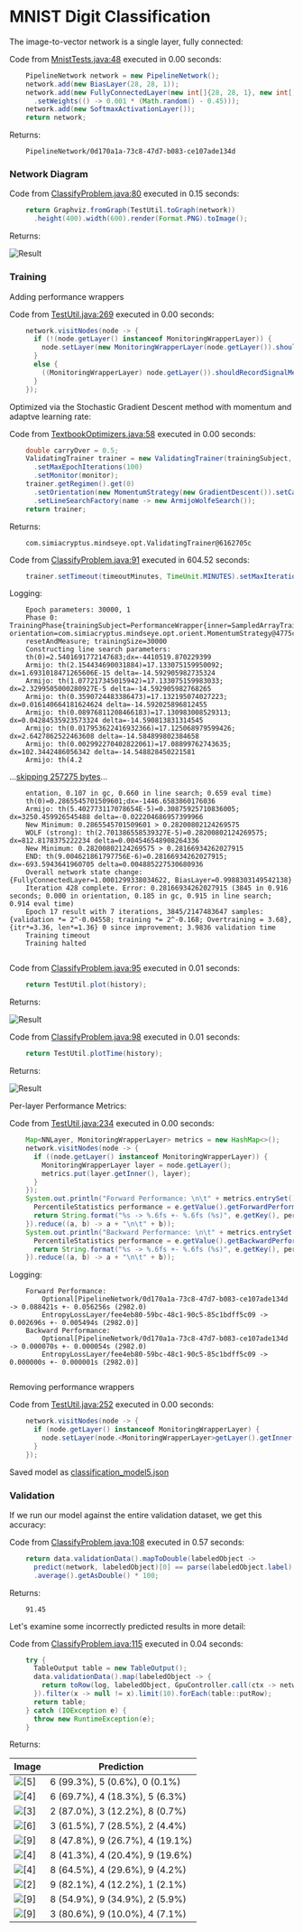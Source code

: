 # MNIST Digit Classification


The image-to-vector network is a single layer, fully connected:

Code from [MnistTests.java:48](../../../../../../../../src/test/java/com/simiacryptus/mindseye/labs/matrix/MnistTests.java#L48) executed in 0.00 seconds: 
```java
    PipelineNetwork network = new PipelineNetwork();
    network.add(new BiasLayer(28, 28, 1));
    network.add(new FullyConnectedLayer(new int[]{28, 28, 1}, new int[]{features})
      .setWeights(() -> 0.001 * (Math.random() - 0.45)));
    network.add(new SoftmaxActivationLayer());
    return network;
```

Returns: 

```
    PipelineNetwork/0d170a1a-73c8-47d7-b083-ce107ade134d
```



### Network Diagram
Code from [ClassifyProblem.java:80](../../../../../../../../src/main/java/com/simiacryptus/mindseye/test/ClassifyProblem.java#L80) executed in 0.15 seconds: 
```java
    return Graphviz.fromGraph(TestUtil.toGraph(network))
      .height(400).width(600).render(Format.PNG).toImage();
```

Returns: 

![Result](etc/classification_test.292.png)



### Training
Adding performance wrappers

Code from [TestUtil.java:269](../../../../../../../../src/main/java/com/simiacryptus/mindseye/test/TestUtil.java#L269) executed in 0.00 seconds: 
```java
    network.visitNodes(node -> {
      if (!(node.getLayer() instanceof MonitoringWrapperLayer)) {
        node.setLayer(new MonitoringWrapperLayer(node.getLayer()).shouldRecordSignalMetrics(false));
      }
      else {
        ((MonitoringWrapperLayer) node.getLayer()).shouldRecordSignalMetrics(false);
      }
    });
```

Optimized via the Stochastic Gradient Descent method with momentum and adaptve learning rate:

Code from [TextbookOptimizers.java:58](../../../../../../../../src/test/java/com/simiacryptus/mindseye/labs/matrix/TextbookOptimizers.java#L58) executed in 0.00 seconds: 
```java
    double carryOver = 0.5;
    ValidatingTrainer trainer = new ValidatingTrainer(trainingSubject, validationSubject)
      .setMaxEpochIterations(100)
      .setMonitor(monitor);
    trainer.getRegimen().get(0)
      .setOrientation(new MomentumStrategy(new GradientDescent()).setCarryOver(carryOver))
      .setLineSearchFactory(name -> new ArmijoWolfeSearch());
    return trainer;
```

Returns: 

```
    com.simiacryptus.mindseye.opt.ValidatingTrainer@6162705c
```



Code from [ClassifyProblem.java:91](../../../../../../../../src/main/java/com/simiacryptus/mindseye/test/ClassifyProblem.java#L91) executed in 604.52 seconds: 
```java
    trainer.setTimeout(timeoutMinutes, TimeUnit.MINUTES).setMaxIterations(10000).run();
```
Logging: 
```
    Epoch parameters: 30000, 1
    Phase 0: TrainingPhase{trainingSubject=PerformanceWrapper{inner=SampledArrayTrainable{inner=ArrayTrainable{inner=com.simiacryptus.mindseye.eval.GpuTrainable@415bc37f}}}, orientation=com.simiacryptus.mindseye.opt.orient.MomentumStrategy@4775c718}
    resetAndMeasure; trainingSize=30000
    Constructing line search parameters: 
    th(0)=2.5401691772147683;dx=-4410519.870229399
    Armijo: th(2.154434690031884)=17.133075159950092; dx=1.6931018471265606E-15 delta=-14.592905982735324
    Armijo: th(1.077217345015942)=17.133075159983033; dx=2.3299505000280927E-5 delta=-14.592905982768265
    Armijo: th(0.3590724483386473)=17.132195074027223; dx=0.016140664181624624 delta=-14.592025896812455
    Armijo: th(0.08976811208466183)=17.130983008529313; dx=0.04284535923573324 delta=-14.590813831314545
    Armijo: th(0.017953622416932366)=17.125068979599426; dx=2.6427862522463608 delta=-14.584899802384658
    Armijo: th(0.002992270402822061)=17.08899762743635; dx=102.3442486056342 delta=-14.548828450221581
    Armijo: th(4.2
```
...[skipping 257275 bytes](etc/17.txt)...
```
    entation, 0.107 in gc, 0.660 in line search; 0.659 eval time)
    th(0)=0.2865545701509601;dx=-1446.6583860176036
    Armijo: th(5.402773117078654E-5)=0.30875925710836005; dx=3250.459926545488 delta=-0.022204686957399966
    New Minimum: 0.2865545701509601 > 0.28200802124269575
    WOLF (strong): th(2.701386558539327E-5)=0.28200802124269575; dx=812.8178375222234 delta=0.004546548908264336
    New Minimum: 0.28200802124269575 > 0.28166934262027915
    END: th(9.004621861797756E-6)=0.28166934262027915; dx=-693.5943641960705 delta=0.004885227530680936
    Overall network state change: {FullyConnectedLayer=1.0001299338034622, BiasLayer=0.9988303149542138}
    Iteration 428 complete. Error: 0.28166934262027915 (3845 in 0.916 seconds; 0.000 in orientation, 0.185 in gc, 0.915 in line search; 0.914 eval time)
    Epoch 17 result with 7 iterations, 3845/2147483647 samples: {validation *= 2^-0.04558; training *= 2^-0.168; Overtraining = 3.68}, {itr*=3.36, len*=1.36} 0 since improvement; 3.9836 validation time
    Training timeout
    Training halted
    
```

Code from [ClassifyProblem.java:95](../../../../../../../../src/main/java/com/simiacryptus/mindseye/test/ClassifyProblem.java#L95) executed in 0.01 seconds: 
```java
    return TestUtil.plot(history);
```

Returns: 

![Result](etc/classification_test.293.png)



Code from [ClassifyProblem.java:98](../../../../../../../../src/main/java/com/simiacryptus/mindseye/test/ClassifyProblem.java#L98) executed in 0.01 seconds: 
```java
    return TestUtil.plotTime(history);
```

Returns: 

![Result](etc/classification_test.294.png)



Per-layer Performance Metrics:

Code from [TestUtil.java:234](../../../../../../../../src/main/java/com/simiacryptus/mindseye/test/TestUtil.java#L234) executed in 0.00 seconds: 
```java
    Map<NNLayer, MonitoringWrapperLayer> metrics = new HashMap<>();
    network.visitNodes(node -> {
      if ((node.getLayer() instanceof MonitoringWrapperLayer)) {
        MonitoringWrapperLayer layer = node.getLayer();
        metrics.put(layer.getInner(), layer);
      }
    });
    System.out.println("Forward Performance: \n\t" + metrics.entrySet().stream().map(e -> {
      PercentileStatistics performance = e.getValue().getForwardPerformance();
      return String.format("%s -> %.6fs +- %.6fs (%s)", e.getKey(), performance.getMean(), performance.getStdDev(), performance.getCount());
    }).reduce((a, b) -> a + "\n\t" + b));
    System.out.println("Backward Performance: \n\t" + metrics.entrySet().stream().map(e -> {
      PercentileStatistics performance = e.getValue().getBackwardPerformance();
      return String.format("%s -> %.6fs +- %.6fs (%s)", e.getKey(), performance.getMean(), performance.getStdDev(), performance.getCount());
    }).reduce((a, b) -> a + "\n\t" + b));
```
Logging: 
```
    Forward Performance: 
    	Optional[PipelineNetwork/0d170a1a-73c8-47d7-b083-ce107ade134d -> 0.088421s +- 0.056256s (2982.0)
    	EntropyLossLayer/fee4eb80-59bc-48c1-90c5-85c1bdff5c09 -> 0.002696s +- 0.005494s (2982.0)]
    Backward Performance: 
    	Optional[PipelineNetwork/0d170a1a-73c8-47d7-b083-ce107ade134d -> 0.000070s +- 0.000054s (2982.0)
    	EntropyLossLayer/fee4eb80-59bc-48c1-90c5-85c1bdff5c09 -> 0.000000s +- 0.000001s (2982.0)]
    
```

Removing performance wrappers

Code from [TestUtil.java:252](../../../../../../../../src/main/java/com/simiacryptus/mindseye/test/TestUtil.java#L252) executed in 0.00 seconds: 
```java
    network.visitNodes(node -> {
      if (node.getLayer() instanceof MonitoringWrapperLayer) {
        node.setLayer(node.<MonitoringWrapperLayer>getLayer().getInner());
      }
    });
```

Saved model as [classification_model5.json](etc/classification_model5.json)

### Validation
If we run our model against the entire validation dataset, we get this accuracy:

Code from [ClassifyProblem.java:108](../../../../../../../../src/main/java/com/simiacryptus/mindseye/test/ClassifyProblem.java#L108) executed in 0.57 seconds: 
```java
    return data.validationData().mapToDouble(labeledObject ->
      predict(network, labeledObject)[0] == parse(labeledObject.label) ? 1 : 0)
      .average().getAsDouble() * 100;
```

Returns: 

```
    91.45
```



Let's examine some incorrectly predicted results in more detail:

Code from [ClassifyProblem.java:115](../../../../../../../../src/main/java/com/simiacryptus/mindseye/test/ClassifyProblem.java#L115) executed in 0.04 seconds: 
```java
    try {
      TableOutput table = new TableOutput();
      data.validationData().map(labeledObject -> {
        return toRow(log, labeledObject, GpuController.call(ctx -> network.eval(ctx, labeledObject.data)).getData().get(0).getData());
      }).filter(x -> null != x).limit(10).forEach(table::putRow);
      return table;
    } catch (IOException e) {
      throw new RuntimeException(e);
    }
```

Returns: 

Image | Prediction
----- | ----------
![[5]](etc/classification_test.295.png) | 6 (99.3%), 5 (0.6%), 0 (0.1%)  
![[4]](etc/classification_test.296.png) | 6 (69.7%), 4 (18.3%), 5 (6.3%) 
![[3]](etc/classification_test.297.png) | 2 (87.0%), 3 (12.2%), 8 (0.7%) 
![[6]](etc/classification_test.298.png) | 3 (61.5%), 7 (28.5%), 2 (4.4%) 
![[9]](etc/classification_test.299.png) | 8 (47.8%), 9 (26.7%), 4 (19.1%)
![[4]](etc/classification_test.300.png) | 8 (41.3%), 4 (20.4%), 9 (19.6%)
![[4]](etc/classification_test.301.png) | 8 (64.5%), 4 (29.6%), 9 (4.2%) 
![[2]](etc/classification_test.302.png) | 9 (82.1%), 4 (12.2%), 1 (2.1%) 
![[9]](etc/classification_test.303.png) | 8 (54.9%), 9 (34.9%), 2 (5.9%) 
![[9]](etc/classification_test.304.png) | 3 (80.6%), 9 (10.0%), 4 (7.1%) 




